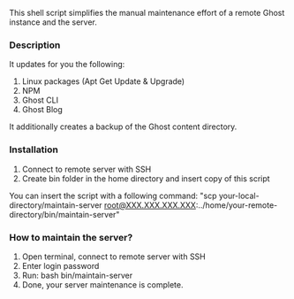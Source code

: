 This shell script simplifies the manual maintenance effort of a remote Ghost instance and the server. 

### Description

It updates for you the following: 

1. Linux packages (Apt Get Update & Upgrade)
2. NPM
3. Ghost CLI
4. Ghost Blog

It additionally creates a backup of the Ghost content directory. 

### Installation

1. Connect to remote server with SSH
2. Create bin folder in the home directory and insert copy of this script 

You can insert the script with a following command: "scp your-local-directory/maintain-server root@XXX.XXX.XXX.XXX:../home/your-remote-directory/bin/maintain-server"

### How to maintain the server?

1. Open terminal, connect to remote server with SSH
2. Enter login password
3. Run: bash bin/maintain-server
4. Done, your server maintenance is complete.